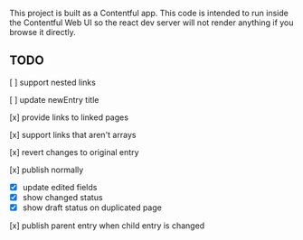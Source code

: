 This project is built as a Contentful app. This code is intended to run inside the Contentful Web UI so the react dev server will not render anything if you browse it directly.

## TODO

[ ] support nested links

[ ] update newEntry title

[x] provide links to linked pages

[x] support links that aren't arrays

[x] revert changes to original entry

[x] publish normally

-   [x] update edited fields
-   [x] show changed status
-   [x] show draft status on duplicated page

[x] publish parent entry when child entry is changed
